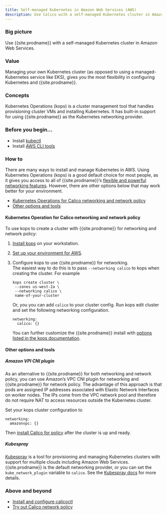 ```yaml
---
title: Self-managed Kubernetes in Amazon Web Services (AWS)
description: Use Calico with a self-managed Kubernetes clsuter in Amazon Web Services.
---
```


### Big picture

Use {{site.prodname}} with a self-managed Kubernetes cluster in Amazon Web Services. 

### Value

Managing your own Kubernetes cluster (as opposed to using a managed-Kubernetes service like EKS), gives you the most flexibility in configuring Kubernetes and {{site.prodname}}.

### Concepts

Kubernetes Operations (kops) is a cluster management tool that handles provisioning cluster VMs and installing Kubernetes. It has built-in support for using {{site.prodname}} as the Kubernetes networking provider.

### Before you begin...

- Install [kubectl](https://kubernetes.io/docs/tasks/tools/install-kubectl/)
- Install [AWS CLI tools](https://docs.aws.amazon.com/cli/latest/userguide/cli-chap-install.html)

### How to

There are many ways to install and manage Kubernetes in AWS. Using Kubernetes Operations (kops) is a good default choice for most people, as it gives you access to all of {{site.prodname}}’s [flexible and powerful networking features]({{site.baseurl}}/networking). However, there are other options below that may work better for your environment.

- [Kubernetes Operations for Calico networking and network policy](#kubernetes-operations-for-calico-networking-and-network-policy)
- [Other options and tools](#other-options-and-tools)

#### Kubernetes Operation for Calico networking and network policy

To use kops to create a cluster with {{site.prodname}} for networking and network policy:

1. [Install kops](https://kops.sigs.k8s.io/install/) on your workstation.
1. [Set up your environment for AWS](https://kops.sigs.k8s.io/getting_started/aws/).
1. Configure kops to use {{site.prodname}} for networking.  
   The easiest way to do this is to pass `--networking calico` to kops when creating the cluster. For example

   ```
   kops create cluster \
    --zones us-west-2a \
    --networking calico \
    name-of-your-cluster
   ```
   Or, you you can add `calico` to your cluster config.  Run kops edit cluster and set the following networking configuration.

   ```
   networking:
     calico: {}

   ```
   You can further customize the {{site.prodname}} install with [options listed in the kops documentation](https://kops.sigs.k8s.io/networking/#calico-example-for-cni-and-network-policy). 

#### Other options and tools

##### Amazon VPI CNI plugin

As an alternative to {{site.prodname}} for both networking and network policy, you can use Amazon’s VPC CNI plugin for networking and {{site.prodname}} for network policy. The advantage of this approach is that pods are assigned IP addresses associated with Elastic Network Interfaces on worker nodes. The IPs come from the VPC network pool and therefore do not require NAT to access resources outside the Kubernetes cluster.

Set your kops cluster configuration to

```
networking:
  amazonvpc: {}
```
Then [install Calico for policy]({{site.baseurl}}/getting-started/kubernetes/installation/other) after the cluster is up and ready.

##### Kubespray

[Kubespray](https://kubespray.io/) is a tool for provisioning and managing Kubernetes clusters with support for multiple clouds including Amazon Web Services. {{site.prodname}} is the default networking provider, or you can set the `kube_network_plugin` variable to `calico`. See the [Kubespray docs](https://kubespray.io/#/?id=network-plugins) for more details.

### Above and beyond

- [Install and configure calicoctl]({{site.baseurl}}/getting-started/calicoctl/install)
- [Try out Calico network policy]({{site.baseurls}}/security/calico-network-policy)
